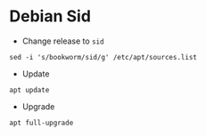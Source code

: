 # Debian Sid

- Change release to `sid`
```shell
sed -i 's/bookworm/sid/g' /etc/apt/sources.list
```

- Update
```shell
apt update
```

- Upgrade
```shell
apt full-upgrade
```

